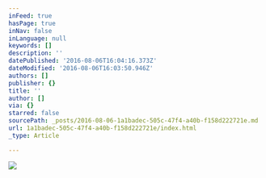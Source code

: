 ```yaml
---
inFeed: true
hasPage: true
inNav: false
inLanguage: null
keywords: []
description: ''
datePublished: '2016-08-06T16:04:16.373Z'
dateModified: '2016-08-06T16:03:50.946Z'
authors: []
publisher: {}
title: ''
author: []
via: {}
starred: false
sourcePath: _posts/2016-08-06-1a1badec-505c-47f4-a40b-f158d222721e.md
url: 1a1badec-505c-47f4-a40b-f158d222721e/index.html
_type: Article

---
```

![](https://the-grid-user-content.s3-us-west-2.amazonaws.com/b47e5322-24f0-40f1-92b6-43b65493ac61.jpg)